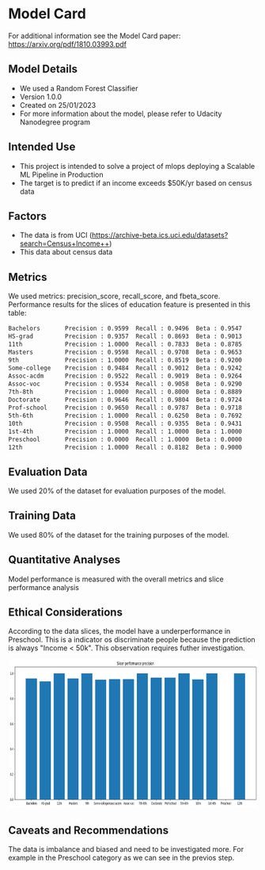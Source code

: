 # Model Card

For additional information see the Model Card paper: https://arxiv.org/pdf/1810.03993.pdf

## Model Details
- We used a Random Forest Classifier
- Version 1.0.0
- Created on 25/01/2023
- For more information about the model, please refer to Udacity Nanodegree program


## Intended Use
- This project is intended to solve a project of mlops deploying a Scalable ML Pipeline in Production
- The target is to predict if an income exceeds $50K/yr based on census data


## Factors
- The data is from UCI (https://archive-beta.ics.uci.edu/datasets?search=Census+Income++)
- This data about census data

## Metrics
We used metrics: precision_score, recall_score,  and fbeta_score. Performance results for the slices of education feature is presented in this table:


    Bachelors       Precision : 0.9599  Recall : 0.9496  Beta : 0.9547
    HS-grad         Precision : 0.9357  Recall : 0.8693  Beta : 0.9013
    11th            Precision : 1.0000  Recall : 0.7833  Beta : 0.8785
    Masters         Precision : 0.9598  Recall : 0.9708  Beta : 0.9653
    9th             Precision : 1.0000  Recall : 0.8519  Beta : 0.9200
    Some-college    Precision : 0.9484  Recall : 0.9012  Beta : 0.9242
    Assoc-acdm      Precision : 0.9522  Recall : 0.9019  Beta : 0.9264
    Assoc-voc       Precision : 0.9534  Recall : 0.9058  Beta : 0.9290
    7th-8th         Precision : 1.0000  Recall : 0.8000  Beta : 0.8889
    Doctorate       Precision : 0.9646  Recall : 0.9804  Beta : 0.9724
    Prof-school     Precision : 0.9650  Recall : 0.9787  Beta : 0.9718
    5th-6th         Precision : 1.0000  Recall : 0.6250  Beta : 0.7692
    10th            Precision : 0.9508  Recall : 0.9355  Beta : 0.9431
    1st-4th         Precision : 1.0000  Recall : 1.0000  Beta : 1.0000
    Preschool       Precision : 0.0000  Recall : 1.0000  Beta : 0.0000
    12th            Precision : 1.0000  Recall : 0.8182  Beta : 0.9000

## Evaluation Data
We used 20% of the dataset for evaluation purposes of the model.

## Training Data
We used 80% of the dataset for the training purposes of the model.

## Quantitative Analyses
Model performance is measured with the overall metrics and slice performance analysis

## Ethical Considerations

According to the data slices, the model have a underperformance in Preschool. This is a indicator os discriminate people because the prediction is always "Income < 50k". This observation requires futher investigation.

<img src = "starter/results/slicer_performance.png?raw=true" width = "700" height = "300" />

## Caveats and Recommendations
The data is imbalance and biased and need to be investigated more. For example in the Preschool category as we can see in the previos step.